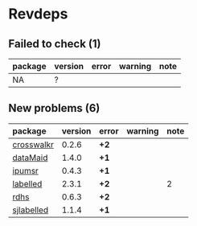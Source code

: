 # Revdeps

## Failed to check (1)

|package |version |error |warning |note |
|:-------|:-------|:-----|:-------|:----|
|NA      |?       |      |        |     |

## New problems (6)

|package                              |version |error  |warning |note |
|:------------------------------------|:-------|:------|:-------|:----|
|[crosswalkr](problems.md#crosswalkr) |0.2.6   |__+2__ |        |     |
|[dataMaid](problems.md#datamaid)     |1.4.0   |__+1__ |        |     |
|[ipumsr](problems.md#ipumsr)         |0.4.3   |__+1__ |        |     |
|[labelled](problems.md#labelled)     |2.3.1   |__+2__ |        |2    |
|[rdhs](problems.md#rdhs)             |0.6.3   |__+2__ |        |     |
|[sjlabelled](problems.md#sjlabelled) |1.1.4   |__+1__ |        |     |

